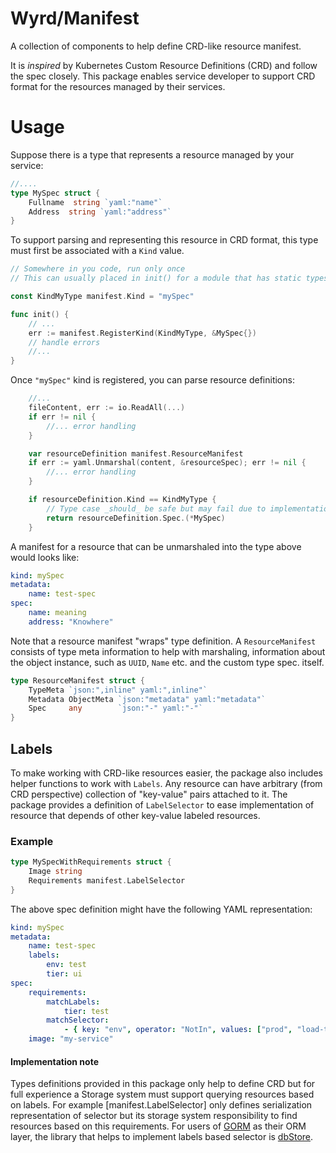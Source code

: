 # Wyrd/Manifest
A collection of components to help define CRD-like resource manifest.

It is _inspired_ by Kubernetes Custom Resource Definitions (CRD) and follow the spec closely.
This package enables service developer to support CRD format for the resources managed by their services.

# Usage

Suppose there is a type that represents a resource managed by your service:
```go
//....
type MySpec struct {
    Fullname  string `yaml:"name"`
    Address  string `yaml:"address"`
}
```

To support parsing and representing this resource in CRD format, this type must first be associated with a `Kind` value.

```go
// Somewhere in you code, run only once
// This can usually placed in init() for a module that has static types:

const KindMyType manifest.Kind = "mySpec"

func init() {
    // ...
	err := manifest.RegisterKind(KindMyType, &MySpec{})
    // handle errors
    //...
}
```

Once `"mySpec"` kind is registered, you can parse resource definitions:
```go
    //...
    fileContent, err := io.ReadAll(...)
    if err != nil {
        //... error handling
    }

    var resourceDefinition manifest.ResourceManifest
	if err := yaml.Unmarshal(content, &resourceSpec); err != nil {
		//... error handling
	}

    if resourceDefinition.Kind == KindMyType {
        // Type case _should_ be safe but may fail due to implementation BUGS
        return resourceDefinition.Spec.(*MySpec)
    }

```
A manifest for a resource that can be unmarshaled into the type above would looks like:
```yaml
kind: mySpec
metadata:
    name: test-spec
spec:
    name: meaning
    address: "Knowhere"
```

Note that a resource manifest "wraps" type definition. A `ResourceManifest` consists of type meta information to help with marshaling,
information about the object instance, such as `UUID`, `Name` etc. and the custom type spec. itself.

```go
type ResourceManifest struct {
	TypeMeta `json:",inline" yaml:",inline"`
	Metadata ObjectMeta `json:"metadata" yaml:"metadata"`
	Spec     any        `json:"-" yaml:"-"`
}
```

## Labels
To make working with CRD-like resources easier, the package also includes helper functions to work with `Labels`. Any resource can have arbitrary (from CRD perspective) collection of "key-value" pairs attached to it. The package provides a definition of `LabelSelector` to ease implementation of resource that depends of other key-value labeled resources.

### Example
```go
type MySpecWithRequirements struct {
    Image string
    Requirements manifest.LabelSelector
}
```

The above spec definition might have the following YAML representation:
```yaml
kind: mySpec
metadata:
    name: test-spec
    labels: 
        env: test
        tier: ui
spec:
    requirements: 
        matchLabels:
            tier: test
        matchSelector:
            - { key: "env", operator: "NotIn", values: ["prod", "load-test"] }
    image: "my-service"
```

#### Implementation note
Types definitions provided in this package only help to define CRD but for full experience a Storage system must support querying resources based on labels. For example [manifest.LabelSelector] only defines serialization representation of selector but its storage system responsibility to find resources based on this requirements.
For users of [GORM](https://gorm.io) as their ORM layer, the library that helps to implement labels based selector is [dbStore](../dbstore/).
